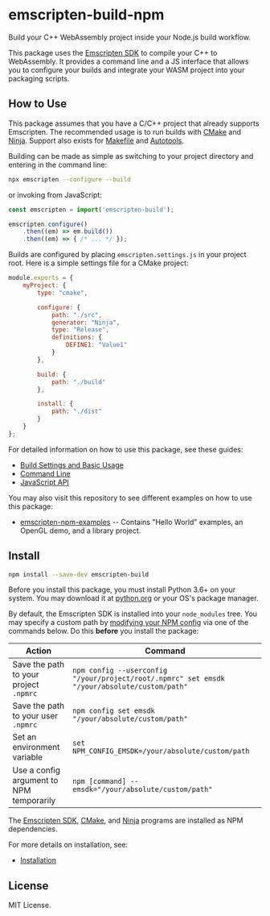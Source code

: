 # emscripten-build-npm

Build your C++ WebAssembly project inside your Node.js build workflow.

This package uses the [Emscripten SDK](https://emscripten.org/) to compile your C++ to WebAssembly. It
provides a command line and a JS interface that allows you to configure your builds and integrate your
WASM project into your packaging scripts.

## How to Use

This package assumes that you have a C/C++ project that already supports Emscripten. The recommended usage is to run builds with [CMake](https://cmake.org) and [Ninja](https://ninja-build.org). Support also exists for [Makefile](https://www.gnu.org/software/make/manual/make.html) and [Autotools](https://www.gnu.org/software/automake/manual/html_node/index.html).

Building can be made as simple as switching to your project directory and entering in the command line:

```sh
npx emscripten --configure --build
```

or invoking from JavaScript:

```js
const emscripten = import('emscripten-build');

emscripten.configure()
    .then((em) => em.build())
    .then((em) => { /* ... */ });
```

Builds are configured by placing `emscripten.settings.js` in your project root. Here is a simple
settings file for a CMake project:

```js
module.exports = {
    myProject: {
        type: "cmake",

        configure: {
            path: "./src",
            generator: "Ninja",
            type: "Release",
            definitions: {
                DEFINE1: "Value1"
            }
        },

        build: {
            path: "./build"
        },

        install: {
            path: "./dist"
        }
    }
};
```

For detailed information on how to use this package, see these guides:

* [Build Settings and Basic Usage](https://github.com/devappd/emscripten-build-npm/blob/main/docs/Build-Settings.md)
* [Command Line](https://github.com/devappd/emscripten-build-npm/blob/main/docs/Command-Line-Usage.md)
* [JavaScript API](https://github.com/devappd/emscripten-build-npm/blob/main/docs/Javascript-API.md)

You may also visit this repository to see different examples on how to use this package:

* [emscripten-npm-examples](https://github.com/devappd/emscripten-npm-examples) -- Contains "Hello World" examples, an OpenGL demo, and a library project.

## Install

```sh
npm install --save-dev emscripten-build
```

Before you install this package, you must install Python 3.6+ on your system. You may download it at [python.org](https://www.python.org/downloads/) or your OS's package manager.

By default, the Emscripten SDK is installed into your `node_modules` tree. You may specify a custom path by
[modifying your NPM config](https://docs.npmjs.com/cli/v6/using-npm/config) via one of the commands below. Do this **before** you install the package:

|Action|Command
|------|-------
| Save the path to your project `.npmrc` | `npm config --userconfig "/your/project/root/.npmrc" set emsdk "/your/absolute/custom/path"`
| Save the path to your user `.npmrc` | `npm config set emsdk "/your/absolute/custom/path"`
| Set an environment variable | `set NPM_CONFIG_EMSDK=/your/absolute/custom/path`
| Use a config argument to NPM temporarily | `npm [command] --emsdk="/your/absolute/custom/path"`

The [Emscripten SDK](https://www.npmjs.com/package/emscripten-sdk), [CMake](https://www.npmjs.com/package/cmake-binaries), and [Ninja](https://www.npmjs.com/package/@devappd/ninja-binaries) programs are installed as NPM dependencies.

For more details on installation, see:

* [Installation](https://github.com/devappd/emscripten-build-npm/blob/main/docs/Installation.md)

## License

MIT License.
